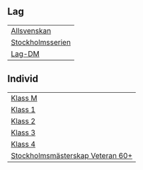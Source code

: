 ## Lag

|                                |
|--------------------------------|
| [Allsvenskan](TOUR=11856)      |
| [Stockholmsserien](TOUR=12714) |
| [Lag-DM](TOUR=12575)           |

## Individ

|                                                              |
|--------------------------------------------------------------|
| [Klass M](TOUR=14507)                                        |
| [Klass 1](TOUR=14508)                                        |
| [Klass 2](TOUR=14509)                                        |
| [Klass 3](TOUR=14510)                                        |
| [Klass 4](TOUR=14512)                                        |
| [Stockholmsmästerskap Veteran 60+](https://chess-results.com/tnr990477.aspx?lan=6) |
 
 